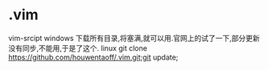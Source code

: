 # .vim
vim-srcipt
windows
下载所有目录,将塞满,就可以用.官网上的试了一下,部分更新没有同步,不能用,于是了这个.
linux
git clone https://github.com/houwentaoff/.vim.git;git update;
